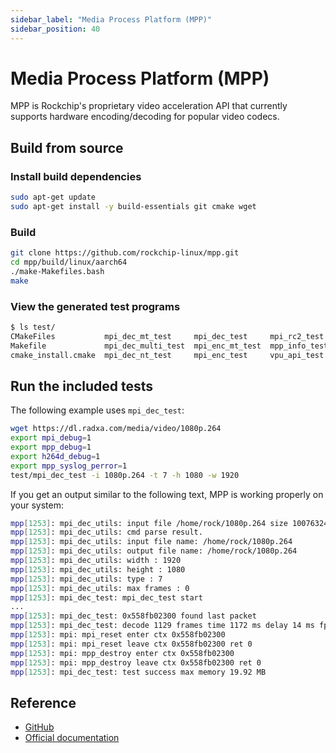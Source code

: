 ```yaml
---
sidebar_label: "Media Process Platform (MPP)"
sidebar_position: 40
---
```


# Media Process Platform (MPP)

MPP is Rockchip's proprietary video acceleration API that currently supports hardware encoding/decoding for popular video codecs.

## Build from source

### Install build dependencies

```bash
sudo apt-get update
sudo apt-get install -y build-essentials git cmake wget
```

### Build

```bash
git clone https://github.com/rockchip-linux/mpp.git
cd mpp/build/linux/aarch64
./make-Makefiles.bash
make
```

### View the generated test programs

```bash
$ ls test/
CMakeFiles           mpi_dec_mt_test     mpi_dec_test     mpi_rc2_test
Makefile             mpi_dec_multi_test  mpi_enc_mt_test  mpp_info_test
cmake_install.cmake  mpi_dec_nt_test     mpi_enc_test     vpu_api_test
```

## Run the included tests

The following example uses `mpi_dec_test`:

```bash
wget https://dl.radxa.com/media/video/1080p.264
export mpi_debug=1
export mpp_debug=1
export h264d_debug=1
export mpp_syslog_perror=1
test/mpi_dec_test -i 1080p.264 -t 7 -h 1080 -w 1920
```

If you get an output similar to the following text, MPP is working properly on your system:

```bash
mpp[1253]: mpi_dec_utils: input file /home/rock/1080p.264 size 10076324
mpp[1253]: mpi_dec_utils: cmd parse result.
mpp[1253]: mpi_dec_utils: input file name: /home/rock/1080p.264
mpp[1253]: mpi_dec_utils: output file name: /home/rock/1080p.264
mpp[1253]: mpi_dec_utils: width : 1920
mpp[1253]: mpi_dec_utils: height : 1080
mpp[1253]: mpi_dec_utils: type : 7
mpp[1253]: mpi_dec_utils: max frames : 0
mpp[1253]: mpi_dec_test: mpi_dec_test start
...
mpp[1253]: mpi_dec_test: 0x558fb02300 found last packet
mpp[1253]: mpi_dec_test: decode 1129 frames time 1172 ms delay 14 ms fps 962.62
mpp[1253]: mpi: mpi_reset enter ctx 0x558fb02300
mpp[1253]: mpi: mpi_reset leave ctx 0x558fb02300 ret 0
mpp[1253]: mpi: mpp_destroy enter ctx 0x558fb02300
mpp[1253]: mpi: mpp_destroy leave ctx 0x558fb02300 ret 0
mpp[1253]: mpi_dec_test: test success max memory 19.92 MB
```

## Reference

- [GitHub](https://github.com/rockchip-linux/mpp)
- [Official documentation](https://opensource.rock-chips.com/wiki_Mpp)
